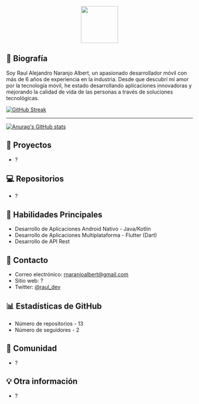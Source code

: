 <div id="header" align="center">

  <img src="https://media.giphy.com/media/M9gbBd9nbDrOTu1Mqx/giphy.gif" width="100"/>
  
</div>

## 📝 Biografía
Soy Raul Alejandro Naranjo Albert, un apasionado desarrollador móvil con más de 6 años de experiencia en la industria. Desde que descubrí mi amor por la tecnología móvil, he estado desarrollando aplicaciones innovadoras y mejorando la calidad de vida de las personas a través de soluciones tecnológicas.

[![GitHub Streak](https://github-readme-streak-stats.herokuapp.com/?user=tecnonew365&theme=tokyonight)](https://git.io/streak-stats)

---
[![Anurag's GitHub stats](https://github-readme-stats.vercel.app/api?username=tecnonew365&show_icons=true&theme=tokyonight)](https://github.com/anuraghazra/github-readme-stats)


## 🚀 Proyectos
- ?

## 💻 Repositorios
- ?

## 🔧 Habilidades Principales
- Desarrollo de Aplicaciones Android Nativo - Java/Kotlin
- Desarrollo de Aplicaciones Multiplataforma - Flutter (Dart)
- Desarrollo de API Rest

## 💬 Contacto
- Correo electrónico: rnaranjoalbert@gmail.com
- Sitio web: ?
- Twitter: [@raul_dev](https://twitter.com/raul_uci)

## 📊 Estadísticas de GitHub
- Número de repositorios - 13
- Número de seguidores - 2

## 💬 Comunidad
- ?

## 💡 Otra información
- ?
